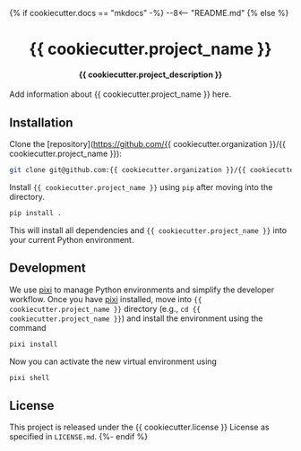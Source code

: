 {% if cookiecutter.docs == "mkdocs" -%}
--8<-- "README.md"
{% else %}
<h1 align="center">{{ cookiecutter.project_name }}</h1>

<h4 align="center">{{ cookiecutter.project_description }}</h4>

Add information about {{ cookiecutter.project_name }} here.

## Installation

Clone the [repository](https://github.com/{{ cookiecutter.organization }}/{{ cookiecutter.project_name }}):

```bash
git clone git@github.com:{{ cookiecutter.organization }}/{{ cookiecutter.project_name }}.git
```

Install `{{ cookiecutter.project_name }}` using `pip` after moving into the directory.

```sh
pip install .
```

This will install all dependencies and `{{ cookiecutter.project_name }}` into your current Python environment.

## Development

We use [pixi](https://pixi.sh/latest/) to manage Python environments and simplify the developer workflow.
Once you have [pixi](https://pixi.sh/latest/) installed, move into `{{ cookiecutter.project_name }}` directory (e.g., `cd {{ cookiecutter.project_name }}`) and install the  environment using the command

```bash
pixi install
```

Now you can activate the new virtual environment using

```sh
pixi shell
```

## License

This project is released under the {{ cookiecutter.license }} License as specified in `LICENSE.md`.
{%- endif %}

